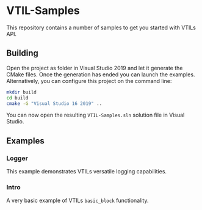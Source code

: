 # VTIL-Samples

This repository contains a number of samples to get you started with VTILs API.

## Building
Open the project as folder in Visual Studio 2019 and let it generate the CMake files. Once the generation has ended you can launch the examples.  
Alternatively, you can configure this project on the command line:

```sh
mkdir build
cd build
cmake -G "Visual Studio 16 2019" ..
```

You can now open the resulting `VTIL-Samples.sln` solution file in Visual Studio.

## Examples

### Logger
This example demonstrates VTILs versatile logging capabilities.

### Intro
A very basic example of VTILs `basic_block` functionality.